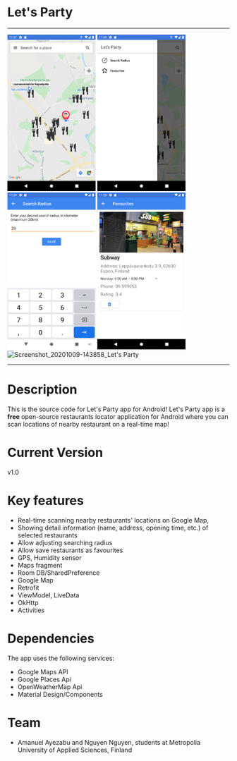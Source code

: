 # Let's Party

---

<img src="ScreenShots/Screenshot_1602014842.png" width="200" title="Main Screen">  <img src="ScreenShots/Screenshot_1602014960.png" width="200" title="Drawer">  <img src="ScreenShots/Screenshot_1602014974.png" width="200" title="Search Radius Activity">  <img src="ScreenShots/Screenshot_1602188407.png" width="200" title="Favourites Activity"> ![Screenshot_20201009-143858_Let's Party](https://user-images.githubusercontent.com/44023180/95579552-8a54de80-0a3e-11eb-8fd4-edeadb5fe6c5.jpg)

---

# Description

This is the source code for Let's Party app for Android! 
Let's Party app is a **free** open-source restaurants locator application for Android where you can scan locations of nearby restaurant on a real-time map! 

# Current Version

v1.0

# Key features

- Real-time scanning nearby restaurants' locations on Google Map, 
- Showing detail information (name, address, opening time, etc.) of selected restaurants 
- Allow adjusting searching radius
- Allow save restaurants as favourites
- GPS, Humidity sensor
- Maps fragment
- Room DB/SharedPreference
- Google Map
- Retrofit
- ViewModel, LiveData
- OkHttp
- Activities

# Dependencies

The app uses the following services:

- Google Maps API
- Google Places Api
- OpenWeatherMap Api
- Material Design/Components

# Team

- Amanuel Ayezabu and Nguyen Nguyen, students at Metropolia University of Applied Sciences, Finland
